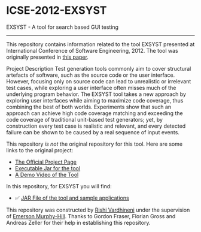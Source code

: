 # ICSE-2012-EXSYST

EXSYST - A tool for search based GUI testing

***

This repository contains information related to the tool EXSYST presented at International Conference of Software Engineering, 2012. The tool was originally presented in [this paper](http://dl.acm.org/citation.cfm?id=2337435).

Project Description
Test generation tools commonly aim to cover structural artefacts of software, such as the source code or the user interface. However, focusing only on source code can lead to unrealistic or irrelevant test cases, while exploring a user interface often misses much of the underlying program behavior. The EXSYST tool takes a new approach by exploring user interfaces while aiming to maximize code coverage, thus combining the best of both worlds. Experiments show that such an approach can achieve high code coverage matching and exceeding the code coverage of traditional unit-based test generators; yet, by construction every test case is realistic and relevant, and every detected failure can be shown to be caused by a real sequence of input events.

This repository _is not_ the original repository for this tool. Here are some links to the original project:
* [The Official Project Page](http://www.exsyst.org/)
* [Executable Jar for the tool](http://www.st.cs.uni-saarland.de/exsyst/exsyst.jar)
* [A Demo Video of the Tool](https://www.st.cs.uni-saarland.de/exsyst/EXSYST-Demo.mp4)

In this repository, for EXSYST you will find:
* :white_check_mark: [JAR File of the tool and sample applications](https://github.com/SoftwareEngineeringToolDemos/ICSE-2012-EXSYST/blob/master/EXSYST%20Tool.7z)

This repository was constructed by [Rishi Vardhineni](https://github.com/rkvardhi) under the supervision of [Emerson Murphy-Hill](https://github.com/CaptainEmerson). Thanks to Gordon Fraser, Florian Gross and Andreas Zeller for their help in establishing this repository. 
